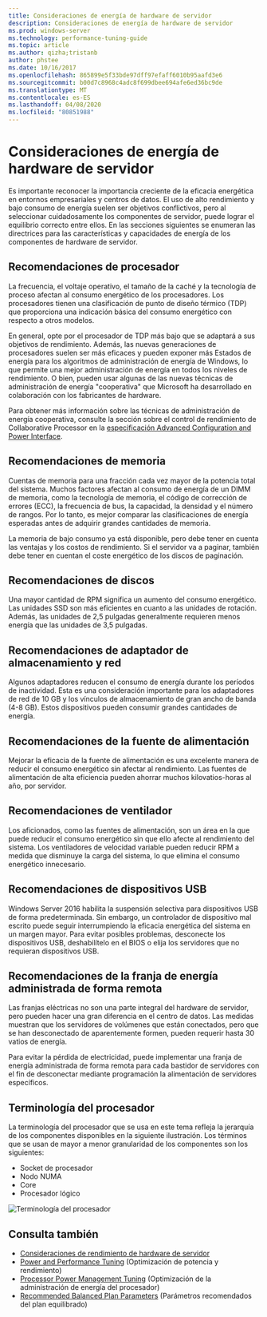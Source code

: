 ```yaml
---
title: Consideraciones de energía de hardware de servidor
description: Consideraciones de energía de hardware de servidor
ms.prod: windows-server
ms.technology: performance-tuning-guide
ms.topic: article
ms.author: qizha;tristanb
author: phstee
ms.date: 10/16/2017
ms.openlocfilehash: 865899e5f33bde97dff97efaff6010b95aafd3e6
ms.sourcegitcommit: b00d7c8968c4adc8f699dbee694afe6ed36bc9de
ms.translationtype: MT
ms.contentlocale: es-ES
ms.lasthandoff: 04/08/2020
ms.locfileid: "80851988"
---
```

# <a name="server-hardware-power-considerations"></a>Consideraciones de energía de hardware de servidor

Es importante reconocer la importancia creciente de la eficacia energética en entornos empresariales y centros de datos. El uso de alto rendimiento y bajo consumo de energía suelen ser objetivos conflictivos, pero al seleccionar cuidadosamente los componentes de servidor, puede lograr el equilibrio correcto entre ellos. En las secciones siguientes se enumeran las directrices para las características y capacidades de energía de los componentes de hardware de servidor.

## <a name="processor-recommendations"></a>Recomendaciones de procesador

La frecuencia, el voltaje operativo, el tamaño de la caché y la tecnología de proceso afectan al consumo energético de los procesadores. Los procesadores tienen una clasificación de punto de diseño térmico (TDP) que proporciona una indicación básica del consumo energético con respecto a otros modelos.

En general, opte por el procesador de TDP más bajo que se adaptará a sus objetivos de rendimiento. Además, las nuevas generaciones de procesadores suelen ser más eficaces y pueden exponer más Estados de energía para los algoritmos de administración de energía de Windows, lo que permite una mejor administración de energía en todos los niveles de rendimiento. O bien, pueden usar algunas de las nuevas técnicas de administración de energía "cooperativa" que Microsoft ha desarrollado en colaboración con los fabricantes de hardware.

Para obtener más información sobre las técnicas de administración de energía cooperativa, consulte la sección sobre el control de rendimiento de Collaborative Processor en la [especificación Advanced Configuration and Power Interface](http://www.uefi.org/sites/default/files/resources/ACPI_5_1release.pdf).


## <a name="memory-recommendations"></a>Recomendaciones de memoria
Cuentas de memoria para una fracción cada vez mayor de la potencia total del sistema. Muchos factores afectan al consumo de energía de un DIMM de memoria, como la tecnología de memoria, el código de corrección de errores (ECC), la frecuencia de bus, la capacidad, la densidad y el número de rangos. Por lo tanto, es mejor comparar las clasificaciones de energía esperadas antes de adquirir grandes cantidades de memoria.

La memoria de bajo consumo ya está disponible, pero debe tener en cuenta las ventajas y los costos de rendimiento. Si el servidor va a paginar, también debe tener en cuentan el coste energético de los discos de paginación.


## <a name="disks-recommendations"></a>Recomendaciones de discos
Una mayor cantidad de RPM significa un aumento del consumo energético. Las unidades SSD son más eficientes en cuanto a las unidades de rotación. Además, las unidades de 2,5 pulgadas generalmente requieren menos energía que las unidades de 3,5 pulgadas.

## <a name="network-and-storage-adapter-recommendations"></a>Recomendaciones de adaptador de almacenamiento y red
Algunos adaptadores reducen el consumo de energía durante los períodos de inactividad. Esta es una consideración importante para los adaptadores de red de 10 GB y los vínculos de almacenamiento de gran ancho de banda (4-8 GB). Estos dispositivos pueden consumir grandes cantidades de energía.


## <a name="power-supply-recommendations"></a>Recomendaciones de la fuente de alimentación
Mejorar la eficacia de la fuente de alimentación es una excelente manera de reducir el consumo energético sin afectar al rendimiento. Las fuentes de alimentación de alta eficiencia pueden ahorrar muchos kilovatios-horas al año, por servidor.


## <a name="fan-recommendations"></a>Recomendaciones de ventilador
Los aficionados, como las fuentes de alimentación, son un área en la que puede reducir el consumo energético sin que ello afecte al rendimiento del sistema. Los ventiladores de velocidad variable pueden reducir RPM a medida que disminuye la carga del sistema, lo que elimina el consumo energético innecesario.


## <a name="usb-devices-recommendations"></a>Recomendaciones de dispositivos USB
Windows Server 2016 habilita la suspensión selectiva para dispositivos USB de forma predeterminada. Sin embargo, un controlador de dispositivo mal escrito puede seguir interrumpiendo la eficacia energética del sistema en un margen mayor. Para evitar posibles problemas, desconecte los dispositivos USB, deshabilítelo en el BIOS o elija los servidores que no requieran dispositivos USB.


## <a name="remotely-managed-power-strip-recommendations"></a>Recomendaciones de la franja de energía administrada de forma remota
Las franjas eléctricas no son una parte integral del hardware de servidor, pero pueden hacer una gran diferencia en el centro de datos. Las medidas muestran que los servidores de volúmenes que están conectados, pero que se han desconectado de aparentemente formen, pueden requerir hasta 30 vatios de energía.

Para evitar la pérdida de electricidad, puede implementar una franja de energía administrada de forma remota para cada bastidor de servidores con el fin de desconectar mediante programación la alimentación de servidores específicos.

## <a name="processor-terminology"></a>Terminología del procesador
La terminología del procesador que se usa en este tema refleja la jerarquía de los componentes disponibles en la siguiente ilustración. Los términos que se usan de mayor a menor granularidad de los componentes son los siguientes:

-   Socket de procesador
-   Nodo NUMA
-   Core
-   Procesador lógico

![Terminología del procesador](../media/perftune-guide-figure-1.png)

## <a name="see-also"></a>Consulta también
- [Consideraciones de rendimiento de hardware de servidor](index.md)
- [Power and Performance Tuning](power/power-performance-tuning.md) (Optimización de potencia y rendimiento)
- [Processor Power Management Tuning](power/processor-power-management-tuning.md) (Optimización de la administración de energía del procesador)
- [Recommended Balanced Plan Parameters](power/recommended-balanced-plan-parameters.md) (Parámetros recomendados del plan equilibrado)
